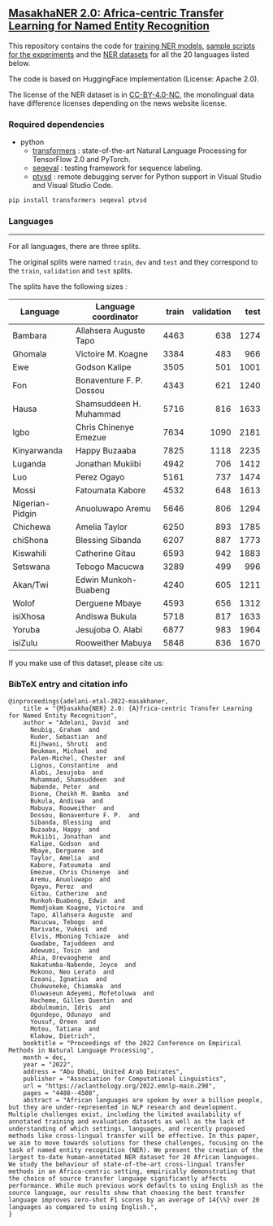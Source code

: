 ## [MasakhaNER 2.0: Africa-centric Transfer Learning for Named Entity Recognition](https://aclanthology.org/2022.emnlp-main.298/)

This repository contains the code for [training NER models](https://github.com/masakhane-io/masakhane-ner/tree/main/code), [sample scripts for the experiments]([https://github.com/masakhane-io/masakhane-ner/tree/main/analysis_scripts](https://github.com/masakhane-io/masakhane-ner/tree/main/MasakhaNER2.0/scripts)) and the [NER datasets]([https://github.com/masakhane-io/masakhane-ner/tree/main/data](https://github.com/masakhane-io/masakhane-ner/tree/main/MasakhaNER2.0/data)) for all the 20 languages listed below. 

The code is based on HuggingFace implementation (License: Apache 2.0).

The license of the NER dataset is in [CC-BY-4.0-NC](https://creativecommons.org/licenses/by-nc/4.0/), the monolingual data have difference licenses depending on the news website license. 

### Required dependencies
* python
  * [transformers](https://pypi.org/project/transformers/) : state-of-the-art Natural Language Processing for TensorFlow 2.0 and PyTorch.
  * [seqeval](https://pypi.org/project/seqeval/) : testing framework for sequence labeling.
  * [ptvsd](https://pypi.org/project/ptvsd/) : remote debugging server for Python support in Visual Studio and Visual Studio Code.

```bash
pip install transformers seqeval ptvsd
```

### Languages
----------------
For all languages, there are three splits.

The original splits were named `train`, `dev` and `test` and they correspond to the `train`, `validation` and `test` splits.

The splits have the following sizes :

| Language        | Language coordinator    | train | validation | test  |
|-----------------|-------------------------|------:|-----------:|------:|
| Bambara         | Allahsera Auguste Tapo  |  4463 |        638 |  1274 |
| Ghomala         | Victoire M. Koagne      |  3384 |        483 |   966 |
| Ewe             | Godson Kalipe           |  3505 |        501 |  1001 |
| Fon             | Bonaventure F. P. Dossou|  4343 |        621 |  1240 |
| Hausa           | Shamsuddeen H. Muhammad |  5716 |        816 |  1633 |
| Igbo            | Chris Chinenye Emezue   |  7634 |       1090 |  2181 |
| Kinyarwanda     | Happy Buzaaba           |  7825 |       1118 |  2235 |
| Luganda         | Jonathan Mukiibi        |  4942 |        706 |  1412 |
| Luo             | Perez Ogayo             |  5161 |        737 |  1474 |
| Mossi           | Fatoumata Kabore        |  4532 |        648 |  1613 |
| Nigerian-Pidgin | Anuoluwapo Aremu        |  5646 |        806 |  1294 |
| Chichewa        | Amelia Taylor           |  6250 |        893 |  1785 |
| chiShona        | Blessing Sibanda        |  6207 |        887 |  1773 |
| Kiswahili       | Catherine Gitau         |  6593 |        942 |  1883 |
| Setswana        | Tebogo Macucwa          |  3289 |        499 |   996 |
| Akan/Twi        | Edwin Munkoh-Buabeng    |  4240 |        605 |  1211 |
| Wolof           | Derguene Mbaye          |  4593 |        656 |  1312 |
| isiXhosa        | Andiswa Bukula          |  5718 |        817 |  1633 |
| Yoruba          | Jesujoba O. Alabi       |  6877 |        983 |  1964 |
| isiZulu         | Rooweither Mabuya       |  5848 |        836 |  1670 |




If you make use of this dataset, please cite us:

### BibTeX entry and citation info
```
@inproceedings{adelani-etal-2022-masakhaner,
    title = "{M}asakha{NER} 2.0: {A}frica-centric Transfer Learning for Named Entity Recognition",
    author = "Adelani, David  and
      Neubig, Graham  and
      Ruder, Sebastian  and
      Rijhwani, Shruti  and
      Beukman, Michael  and
      Palen-Michel, Chester  and
      Lignos, Constantine  and
      Alabi, Jesujoba  and
      Muhammad, Shamsuddeen  and
      Nabende, Peter  and
      Dione, Cheikh M. Bamba  and
      Bukula, Andiswa  and
      Mabuya, Rooweither  and
      Dossou, Bonaventure F. P.  and
      Sibanda, Blessing  and
      Buzaaba, Happy  and
      Mukiibi, Jonathan  and
      Kalipe, Godson  and
      Mbaye, Derguene  and
      Taylor, Amelia  and
      Kabore, Fatoumata  and
      Emezue, Chris Chinenye  and
      Aremu, Anuoluwapo  and
      Ogayo, Perez  and
      Gitau, Catherine  and
      Munkoh-Buabeng, Edwin  and
      Memdjokam Koagne, Victoire  and
      Tapo, Allahsera Auguste  and
      Macucwa, Tebogo  and
      Marivate, Vukosi  and
      Elvis, Mboning Tchiaze  and
      Gwadabe, Tajuddeen  and
      Adewumi, Tosin  and
      Ahia, Orevaoghene  and
      Nakatumba-Nabende, Joyce  and
      Mokono, Neo Lerato  and
      Ezeani, Ignatius  and
      Chukwuneke, Chiamaka  and
      Oluwaseun Adeyemi, Mofetoluwa  and
      Hacheme, Gilles Quentin  and
      Abdulmumin, Idris  and
      Ogundepo, Odunayo  and
      Yousuf, Oreen  and
      Moteu, Tatiana  and
      Klakow, Dietrich",
    booktitle = "Proceedings of the 2022 Conference on Empirical Methods in Natural Language Processing",
    month = dec,
    year = "2022",
    address = "Abu Dhabi, United Arab Emirates",
    publisher = "Association for Computational Linguistics",
    url = "https://aclanthology.org/2022.emnlp-main.298",
    pages = "4488--4508",
    abstract = "African languages are spoken by over a billion people, but they are under-represented in NLP research and development. Multiple challenges exist, including the limited availability of annotated training and evaluation datasets as well as the lack of understanding of which settings, languages, and recently proposed methods like cross-lingual transfer will be effective. In this paper, we aim to move towards solutions for these challenges, focusing on the task of named entity recognition (NER). We present the creation of the largest to-date human-annotated NER dataset for 20 African languages. We study the behaviour of state-of-the-art cross-lingual transfer methods in an Africa-centric setting, empirically demonstrating that the choice of source transfer language significantly affects performance. While much previous work defaults to using English as the source language, our results show that choosing the best transfer language improves zero-shot F1 scores by an average of 14{\%} over 20 languages as compared to using English.",
}
```
